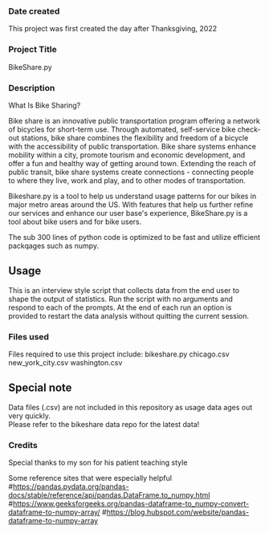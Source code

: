 ### Date created
This project was first created the day after Thanksgiving, 2022

### Project Title
BikeShare.py

### Description
What Is Bike Sharing?

Bike share is an innovative public transportation program offering a network of bicycles for short-term use. Through automated, self-service bike check-out stations, bike share combines the flexibility and freedom of a bicycle with the accessibility of public transportation. Bike share systems enhance mobility within a city, promote tourism and economic development, and offer a fun and healthy way of getting around town. Extending the reach of public transit, bike share systems create connections - connecting people to where they live, work and play, and to other modes of transportation. 

Bikeshare.py is a tool to help us understand usage patterns for our bikes in major metro areas around the US.
With features that help us further refine our services and enhance our user base's experience, BikeShare.py is a tool about bike users and for bike users. 

The sub 300 lines of python code is optimized to be fast and utilize efficient packqages such as numpy. 

## Usage
This is an interview style script that collects data from the end user to shape the output of statistics.
Run the script with no arguments and respond to each of the prompts. 
At the end of each run an option is provided to restart the data analysis without quitting the current session.  


### Files used
Files required to use this project include:
bikeshare.py
chicago.csv
new_york_city.csv
washington.csv

## Special note
Data files (.csv) are not included in this repository as usage data ages out very quickly.  
Please refer to the bikeshare data repo for the latest data!

### Credits
Special thanks to my son for his patient teaching style

Some reference sites that were especially helpful
#https://pandas.pydata.org/pandas-docs/stable/reference/api/pandas.DataFrame.to_numpy.html
#https://www.geeksforgeeks.org/pandas-dataframe-to_numpy-convert-dataframe-to-numpy-array/
#https://blog.hubspot.com/website/pandas-dataframe-to-numpy-array


